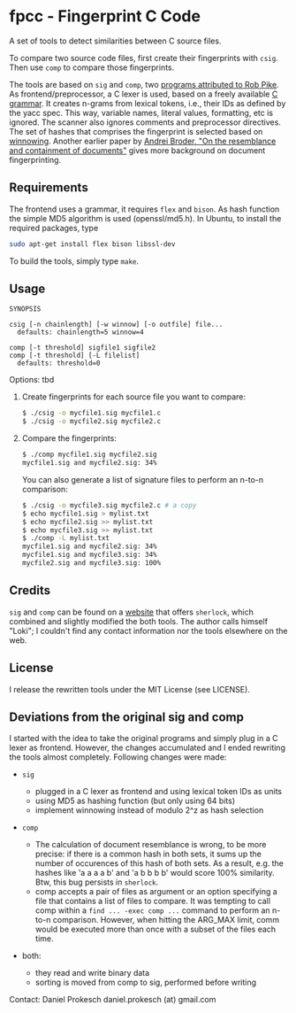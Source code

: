 
fpcc - Fingerprint C Code
=========================

A set of tools to detect similarities between C source files.

To compare two source code files, first create their fingerprints with `csig`.
Then use `comp` to compare those fingerprints.

The tools are based on `sig` and `comp`, two [programs attributed to Rob
Pike][1].
As frontend/preprocessor, a C lexer is used, based on a freely available
[C grammar][2].  It creates n-grams from lexical tokens, i.e., their IDs as
defined by the yacc spec. This way, variable names, literal values, formatting,
etc is ignored. The scanner also ignores comments and preprocessor directives.
The set of hashes that comprises the fingerprint is selected based on
[winnowing][3].
Another earlier paper by [Andrei Broder, "On the resemblance and containment
of documents"][4] gives more background on
document fingerprinting.


Requirements
------------

The frontend uses a grammar, it requires `flex` and `bison`.
As hash function the simple MD5 algorithm is used (openssl/md5.h).
In Ubuntu, to install the required packages, type
```bash
sudo apt-get install flex bison libssl-dev
```
To build the tools, simply type `make`.


Usage
-----

  ```
  SYNOPSIS

  csig [-n chainlength] [-w winnow] [-o outfile] file...
    defaults: chainlength=5 winnow=4

  comp [-t threshold] sigfile1 sigfile2
  comp [-t threshold] [-L filelist]
    defaults: threshold=0
  ```

Options: tbd

1. Create fingerprints for each source file you want to compare:
   ```bash
   $ ./csig -o mycfile1.sig mycfile1.c
   $ ./csig -o mycfile2.sig mycfile2.c
   ```
2. Compare the fingerprints:
   ```bash
   $ ./comp mycfile1.sig mycfile2.sig
   mycfile1.sig and mycfile2.sig: 34%
   ```
   You can also generate a list of signature files to perform an n-to-n
   comparison:
   ```bash
   $ ./csig -o mycfile3.sig mycfile2.c # a copy
   $ echo mycfile1.sig > mylist.txt
   $ echo mycfile2.sig >> mylist.txt
   $ echo mycfile3.sig >> mylist.txt
   $ ./comp -L mylist.txt
   mycfile1.sig and mycfile2.sig: 34%
   mycfile1.sig and mycfile3.sig: 34%
   mycfile2.sig and mycfile3.sig: 100%
   ```


Credits
-------

`sig` and `comp` can be found on a [website][1] that offers `sherlock`,
which combined and slightly modified the both tools.
The author calls himself "Loki"; I couldn't find any contact information nor
the tools elsewhere on the web.


License
-------

I release the rewritten tools under the MIT License (see LICENSE).


Deviations from the original sig and comp
-----------------------------------------

I started with the idea to take the original programs and simply plug in
a C lexer as frontend. However, the changes accumulated and I ended
rewriting the tools almost completely.
Following changes were made:

* `sig`
  - plugged in a C lexer as frontend and using lexical token IDs as units
  - using MD5 as hashing function (but only using 64 bits)
  - implement winnowing instead of modulo 2^z as hash selection

* `comp`
  - The calculation of document resemblance is wrong, to be more precise: if
    there is a common hash in both sets, it sums up the number of occurences of
    this hash of both sets.  As a result, e.g. the hashes like 'a a a a b' and
    'a b b b b' would score 100% similarity. Btw, this bug persists in
    `sherlock`.
  - comp accepts a pair of files as argument or an option specifying a file
    that contains a list of files to compare. It was tempting to call comp
    within a `find ... -exec comp ...` command to perform an n-to-n comparison.
    However, when hitting the ARG_MAX limit, comm would be executed more than
    once with a subset of the files each time.

* both:
  - they read and write binary data
  - sorting is moved from comp to sig, performed before writing


Contact: Daniel Prokesch
  daniel.prokesch (at) gmail.com

[1]: http://www.cs.usyd.edu.au/~scilect/sherlock/
[2]: http://www.quut.com/c/ANSI-C-grammar-l-2011.html
[3]: https://theory.stanford.edu/~aiken/publications/papers/sigmod03.pdf
[4]: https://pdfs.semanticscholar.org/b2ec/74c72d99b755325dc470dec2949d69cd4d57.pdf
